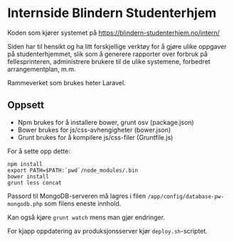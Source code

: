 # Internside Blindern Studenterhjem

Koden som kjører systemet på https://blindern-studenterhjem.no/intern/

Siden har til hensikt og ha litt forskjellige verktøy for å gjøre
ulike oppgaver på studenterhjemmet, slik som å generere rapporter
over forbruk på fellesprinteren, administrere brukere til de ulike
systemene, forbedret arrangementplan, m.m.

Rammeverket som brukes heter Laravel.

## Oppsett

* Npm brukes for å installere bower, grunt osv (package.json)
* Bower brukes for js/css-avhengigheter (bower.json)
* Grunt brukes for å kompilere js/css-filer (Gruntfile.js)

For å sette opp dette:

```
npm install
export PATH=$PATH:`pwd`/node_modules/.bin
bower install
grunt less concat
```

Passord til MongoDB-serveren må lagres i filen ```/app/config/database-pw-mongodb.php```
som filens eneste innhold.

Kan også kjøre ```grunt watch``` mens man gjør endringer.

For kjapp oppdatering av produksjonsserver kjør ```deploy.sh```-scriptet.

